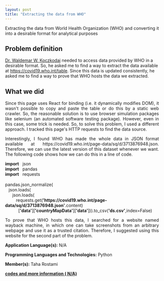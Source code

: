 ```yaml
---
layout: post
title: "Extracting the data from WHO"
---
```


<p align="justify"> 
Extracting the data from World Health Organization (WHO) and converting it into a desirable format for analytical purposes
</p>

## Problem definition
[Dr. Waldemar W. Koczkodaj](https://scholar.google.com/citations?hl=en&user=N3hztTAAAAAJ&view_op=list_works&sortby=pubdate) needed to access data provided by WHO in a desirable format. So, he asked me to find a way to extract the data available at https://covid19.who.int/table. Since this data is updated consistently, he asked me to find a way to prove that WHO hosts the data we extracted.

## What we did

<p align="justify"> 
Since this page uses React for binding (i.e. it dynamically modifies DOM), it wasn't possible to copy and paste the table or do this by a static web crawler. So, the reasonable solution is to use browser simulation packages like selenium (an automated software testing package). However, even in this case, some trick is needed. So, to solve this problem, I used a different approach. I tracked this page's HTTP requests to find the data source.  
</p>

<p align="justify"> 
Interestingly, I found WHO has made the whole data in JSON format available at https://covid19.who.int/page-data/sq/d/3713876948.json. Therefore, we can use the latest version of this dataset whenever we want. The following code shows how we can do this in a line of code.
</p>

<div class="w3-code notranslate">
<b>import</b>&nbsp;&nbsp;  json<br>
<b>import</b>&nbsp;&nbsp; pandas<br>
<b>import</b>&nbsp;&nbsp; requests<br>
<br>
pandas.json_normalize(<br>
   &nbsp;&nbsp;&nbsp;json.loads(<br>
     &nbsp;&nbsp;&nbsp;&nbsp;&nbsp;&nbsp;json.loads(<br>
       &nbsp;&nbsp;&nbsp;&nbsp;&nbsp;&nbsp;&nbsp;&nbsp;&nbsp;requests.get(<b>'https://covid19.who.int/page-data/sq/d/3713876948.json'</b>.content)<br>
   &nbsp;&nbsp;&nbsp;&nbsp;&nbsp;&nbsp;&nbsp;&nbsp;&nbsp;&nbsp;&nbsp;[<b>'data'</b>][<b>'countryMapData'</b>][<b>'data'</b>])).to_csv(<b>'ds.csv'</b>,index=False)<br>
</div>



<p align="justify"> 
To prove that WHO hosts this data, I searched for a website named wayback machine, in which one can take screenshots from an arbitrary webpage and use it as a trusted citation. Therefore, I suggested using this website for the second part of the problem.
</p>

**Application Language(s):** N/A

**Programming Languages and Technologies:** Python

**Member(s):** Taha Rostami

**[codes and more information ( N/A)](#)**
